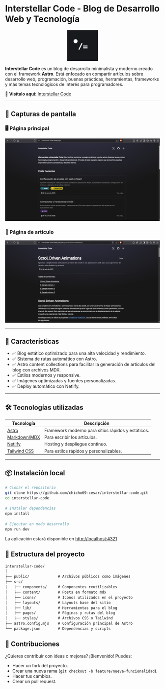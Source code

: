 # Interstellar Code - Blog de Desarrollo Web y Tecnología

<div style="width: 100%; display: flex; justify-content: center; margin-block: 1rem;">
  <img src="./assets/favicon.svg" width="100" height="100" />
</div>

**Interstellar Code** es un blog de desarrollo minimalista y moderno creado con el framework **Astro**. Está enfocado en compartir artículos sobre desarrollo web, programación, buenas prácticas, herramientas, frameworks y más temas tecnológicos de interés para programadores.

🔗 **Visítalo aquí:** [Interstellar Code](https://interstellar-code.netlify.app)

---

## 📸 Capturas de pantalla

### 🖥️ Página principal

![Home Page](assets/home.png)

### 📄 Página de artículo

![Post Page](assets/post.png)

---

## 🚀 Características

- ✅ Blog estático optimizado para una alta velocidad y rendimiento.
- ✅ Sistema de rutas automático con Astro.
- ✅ Astro content collections para facilitar la generación de artículos del blog con archivos MDX.
- ✅ Estilos modernos y responsive.
- ✅ Imágenes optimizadas y fuentes personalizadas.
- ✅ Deploy automático con Netlify.

---

## 🛠️ Tecnologías utilizadas

| Tecnología                               | Descripción                                        |
| ---------------------------------------- | -------------------------------------------------- |
| [Astro](https://astro.build/)            | Framework moderno para sitios rápidos y estáticos. |
| [Markdown/MDX](https://mdxjs.com/)       | Para escribir los artículos.                       |
| [Netlify](https://www.netlify.com/)      | Hosting y despliegue continuo.                     |
| [Tailwind CSS](https://tailwindcss.com/) | Para estilos rápidos y personalizables.            |

---

## 📦 Instalación local

```bash
# Clonar el repositorio
git clone https://github.com/chicho69-cesar/interstellar-code.git
cd interstellar-code

# Instalar dependencias
npm install

# Ejecutar en modo desarrollo
npm run dev
```

La aplicación estará disponible en <http://localhost:4321>

## 📂 Estructura del proyecto

```txt
interstellar-code/
│
├── public/             # Archivos públicos como imágenes
├── src/
│   ├── components/     # Componentes reutilizables
│   ├── content/        # Posts en formato mdx
│   ├── icons/          # Iconos utilizados en el proyecto
│   ├── layouts/        # Layouts base del sitio
│   ├── lib/            # Herramientas para el blog
│   ├── pages/          # Páginas y rutas del blog
│   ├── styles/         # Archivos CSS o Tailwind
├── astro.config.mjs    # Configuración principal de Astro
└── package.json        # Dependencias y scripts
```

## 🤝 Contribuciones

¿Quieres contribuir con ideas o mejoras? ¡Bienvenido! Puedes:

- Hacer un fork del proyecto.
- Crear una nueva rama (`git checkout -b feature/nueva-funcionalidad`).
- Hacer tus cambios.
- Crear un pull request.
